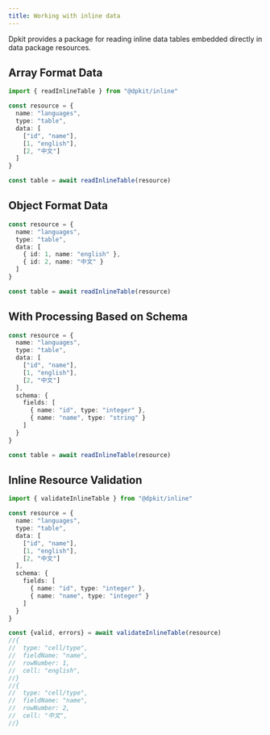 ```yaml
---
title: Working with inline data
---
```


Dpkit provides a package for reading inline data tables embedded directly in data package resources.

## Array Format Data

```typescript
import { readInlineTable } from "@dpkit/inline"

const resource = {
  name: "languages",
  type: "table",
  data: [
    ["id", "name"],
    [1, "english"],
    [2, "中文"]
  ]
}

const table = await readInlineTable(resource)
```

## Object Format Data

```typescript
const resource = {
  name: "languages",
  type: "table",
  data: [
    { id: 1, name: "english" },
    { id: 2, name: "中文" }
  ]
}

const table = await readInlineTable(resource)
```

## With Processing Based on Schema

```typescript
const resource = {
  name: "languages",
  type: "table",
  data: [
    ["id", "name"],
    [1, "english"],
    [2, "中文"]
  ],
  schema: {
    fields: [
      { name: "id", type: "integer" },
      { name: "name", type: "string" }
    ]
  }
}

const table = await readInlineTable(resource)
```

## Inline Resource Validation

```typescript
import { validateInlineTable } from "@dpkit/inline"

const resource = {
  name: "languages",
  type: "table",
  data: [
    ["id", "name"],
    [1, "english"],
    [2, "中文"]
  ],
  schema: {
    fields: [
      { name: "id", type: "integer" },
      { name: "name", type: "integer" }
    ]
  }
}

const {valid, errors} = await validateInlineTable(resource)
//{
//  type: "cell/type",
//  fieldName: "name",
//  rowNumber: 1,
//  cell: "english",
//}
//{
//  type: "cell/type",
//  fieldName: "name",
//  rowNumber: 2,
//  cell: "中文",
//}
```

